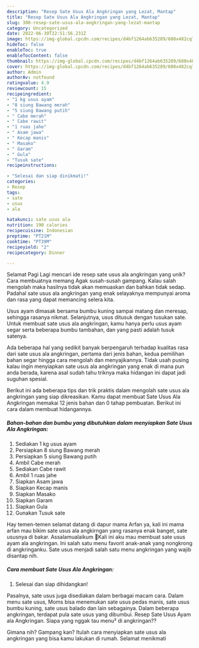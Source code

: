 ```yaml
---
description: "Resep Sate Usus Ala Angkringan yang Lezat, Mantap"
title: "Resep Sate Usus Ala Angkringan yang Lezat, Mantap"
slug: 300-resep-sate-usus-ala-angkringan-yang-lezat-mantap
category: Uncategorized
date: 2022-06-30T22:51:56.231Z
image: https://img-global.cpcdn.com/recipes/d4bf1264ab635289/680x482cq70/sate-usus-ala-angkringan-foto-resep-utama.jpg
hideToc: false
enableToc: true
enableTocContent: false
thumbnail: https://img-global.cpcdn.com/recipes/d4bf1264ab635289/680x482cq70/sate-usus-ala-angkringan-foto-resep-utama.jpg
cover: https://img-global.cpcdn.com/recipes/d4bf1264ab635289/680x482cq70/sate-usus-ala-angkringan-foto-resep-utama.jpg
author: Admin
authorAv: notfound
ratingvalue: 4.9
reviewcount: 15
recipeingredient:
- "1 kg usus ayam"
- "8 siung Bawang merah"
- "5 siung Bawang putih"
- " Cabe merah"
- " Cabe rawit"
- "1 ruas jahe"
- " Asam jawa"
- " Kecap manis"
- " Masako"
- " Garam"
- " Gula"
- "Tusuk sate"
recipeinstructions:

- "Selesai dan siap dinikmati!"
categories:
- Resep
tags:
- sate
- usus
- ala

katakunci: sate usus ala 
nutrition: 190 calories
recipecuisine: Indonesian
preptime: "PT21M"
cooktime: "PT39M"
recipeyield: "2"
recipecategory: Dinner

---
```



Selamat Pagi Lagi mencari ide resep sate usus ala angkringan yang unik? Cara membuatnya memang Agak susah-susah gampang. Kalau salah mengolah maka hasilnya tidak akan memuaskan dan bahkan tidak sedap. Padahal sate usus ala angkringan yang enak selayaknya mempunyai aroma dan rasa yang dapat memancing selera kita.


Usus ayam dimasak bersama bumbu kuning sampai matang dan meresap, sehingga rasanya nikmat. Selanjutnya, usus ditusuk dengan tusukan sate. Untuk membuat sate usus ala angkringan, kamu hanya perlu usus ayam segar serta beberapa bumbu tambahan, dan yang pasti adalah tusuk satenya.

Ada beberapa hal yang sedikit banyak berpengaruh terhadap kualitas rasa dari sate usus ala angkringan, pertama dari jenis bahan, kedua pemilihan bahan segar hingga cara mengolah dan menyajikannya. Tidak usah pusing kalau ingin menyiapkan sate usus ala angkringan yang enak di mana pun anda berada, karena asal sudah tahu triknya maka hidangan ini dapat jadi suguhan spesial.


Berikut ini ada beberapa tips dan trik praktis dalam mengolah sate usus ala angkringan yang siap dikreasikan. Kamu dapat membuat Sate Usus Ala Angkringan memakai 12 jenis bahan dan 0 tahap pembuatan. Berikut ini cara dalam membuat hidangannya.

<!--inarticleads1-->

##### Bahan-bahan dan bumbu yang dibutuhkan dalam menyiapkan Sate Usus Ala Angkringan:

1. Sediakan 1 kg usus ayam
1. Persiapkan 8 siung Bawang merah
1. Persiapkan 5 siung Bawang putih
1. Ambil  Cabe merah
1. Sediakan  Cabe rawit
1. Ambil 1 ruas jahe
1. Siapkan  Asam jawa
1. Siapkan  Kecap manis
1. Siapkan  Masako
1. Siapkan  Garam
1. Siapkan  Gula
1. Gunakan Tusuk sate


Hay temen-temen selamat datang di dapur mama Arfan ya, kali ini mama arfan mau bikim sate usus ala angkirngan yang rasanya enak banget, sate ususnya di bakar. Assalamualaikum 🙏Kali ini aku mau membuat sate usus ayam ala angkringan. Ini salah satu menu favorit anak-anak yang nongkrong di angkringanku. Sate usus menjadi salah satu menu angkringan yang wajib disantap nih. 

<!--inarticleads2-->

##### Cara membuat Sate Usus Ala Angkringan:


1. Selesai dan siap dihidangkan!

Pasalnya, sate usus juga disediakan dalam berbagai macam cara. Dalam menu sate usus, Moms bisa menemukan sate usus pedas manis, sate usus bumbu kuning, sate usus balado dan lain sebagainya. Dalam beberapa angkringan, terdapat pula sate usus yang dibumbui. Resep Sate Usus Ayam ala Angkringan. Siapa yang nggak tau menu² di angkringan?? 

Gimana nih? Gampang kan? Itulah cara menyiapkan sate usus ala angkringan yang bisa kamu lakukan di rumah. Selamat menikmati

